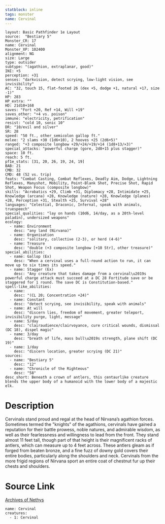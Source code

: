 ```yaml
---
statblock: inline
tags: monster
name: Cervinal
---
```

```statblock
layout: Basic Pathfinder 1e Layout
source:  "Bestiary 5"
Monster_CR: 17
name: Cervinal
Monster_XP: 102400
alignment: NG
size: Large
type: outsider
subtype: "(agathion, extraplanar, good)"
INI: +5
perception: +31
senses: "darkvision, detect scrying, low-light vision, see invisibility"
AC: "32, touch 15, flat-footed 26 (dex +5, dodge +1, natural +17, size -1)"
HP: 283
HP_extra: ""
HD: 21d10+168
saves: "Fort +20, Ref +14, Will +19"
saves_other: "+4 vs. poison"
immune: "electricity, petrification"
resist: "cold 10, sonic 10"
DR: "10/evil and silver"
SR: 28
speed: "50 ft., other_semicolon gallop ft."
melee: "2 slams +30 (1d6+10), 2 hooves +25 (2d6+5)"
ranged: "+3 composite longbow +29/+24/+19/+14 (1d8+13/×3)"
special_attacks: "powerful charge (gore, 2d8+15 plus stagger)"
space: 10 ft.
reach: 5 ft.
pf1e_stats: [31, 20, 26, 19, 24, 19]
BAB: 21
CMB: 32
CMD: 48 (52 vs. trip)
feats: "Combat Casting, Combat Reflexes, Deadly Aim, Dodge, Lightning Reflexes, Manyshot, Mobility, Point-Blank Shot, Precise Shot, Rapid Shot, Weapon Focus (composite longbow)"
skills: "Acrobatics +29, Climb +31, Diplomacy +28, Intimidate +25, Knowledge (arcana) +28, Knowledge (nature) +28, Knowledge (planes) +28, Perception +31, Stealth +25, Survival +28"
languages: "Celestial, Draconic, Infernal, speak with animals, truespeech"
special_qualities: "lay on hands (10d6, 14/day, as a 20th-level paladin), undersized weapons"
ecology:
  - name: Environment
    desc: "any land (Nirvana)"
  - name: Organisation
    desc: "solitary, collective (2-3), or herd (4-6)"
  - name: Treasure
    desc: "double (+3 composite longbow [+10 Str], other treasure)"
special_abilities:
  - name: Gallop (Ex)
    desc: "When a cervinal uses a full-round action to run, it can move up to six times its speed."
  - name: Stagger (Ex)
    desc: "Any creature that takes damage from a cervinal\u2019s powerful charge attack must succeed at a DC 28 Fortitude save or be staggered for 1 round. The save DC is Constitution-based."
spell-like_abilities:
  - name:
    desc: "(CL 20; Concentration +24)"
  - name: Constant
    desc: "detect scrying, see invisibility, speak with animals"
  - name: At will
    desc: "discern lies, freedom of movement, greater teleport, invisibility purge, light, message"
  - name: 5/day
    desc: "clairaudience/clairvoyance, cure critical wounds, dismissal (DC 18), dispel magic"
  - name: 3/day
    desc: "breath of life, mass bull\u2019s strength, plane shift (DC 19)"
  - name: 1/day
    desc: "discern location, greater scrying (DC 21)"
sources:
  - name: "Bestiary 5"
    desc: "12"
  - name: "Chronicle of the Righteous"
    desc: "58"
desc_short: Beneath a crown of antlers, this centaurlike creature blends the upper body of a humanoid with the lower body of a majestic elk.
```
# Description
Cervinals stand proud and regal at the head of Nirvana’s agathion forces. Sometimes termed the "knights" of the agathions, cervinals have gained a reputation for their battle prowess, noble natures, and admirable wisdom, as well as their fearlessness and willingness to lead from the front. They stand almost 11 feet tall, though part of that height is their magnificent racks of antlers, which can measure up to 4 feet across. These antlers gleam as if forged from beaten bronze, and a fine fuzz of downy gold covers their entire bodies, particularly along the shoulders and neck. Cervinals from the more frigid regions of Nirvana sport an entire coat of chestnut fur up their chests and shoulders.
# Source Link
[Archives of Nethys](https://aonprd.com/MonsterDisplay.aspx?ItemName=Cervinal)
```encounter-table
name: Cervinal
creatures:
  - 1: Cervinal
```
